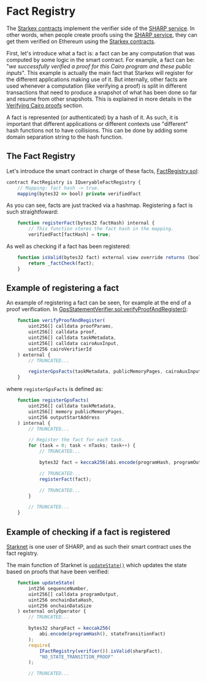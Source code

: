 # Fact Registry

The [Starkex contracts](https://github.com/starkware-libs/starkex-contracts/) implement the verifier side of the [SHARP service](https://starkware.co/resource/joining-forces-sharp/). 
In other words, when people create proofs using the [SHARP service](https://starkware.co/resource/joining-forces-sharp/), they can get them verified on Ethereum using the [Starkex contracts](https://github.com/starkware-libs/starkex-contracts/).

First, let's introduce what a fact is: a fact can be any computation that was computed by some logic in the smart contract. For example, a fact can be: "_we successfully verified a proof for this Cairo program and these public inputs_".
This example is actually the main fact that Starkex will register for the different applications making use of it.
But internally, other facts are used whenever a computation (like verifying a proof) is split in different transactions that need to produce a snapshot of what has been done so far and resume from other snapshots. This is explained in more details in the [Verifying Cairo proofs](./cairo.md) section.

A fact is represented (or authenticated) by a hash of it. As such, it is important that different applications or different contexts use "different" hash functions not to have collisions. This can be done by adding some domain separation string to the hash function.

## The Fact Registry

Let's introduce the smart contract in charge of these facts, [FactRegistry.sol](https://github.com/starkware-libs/starkex-contracts/blob/aecf37f2278b2df233edd13b686d0aa9462ada02/scalable-dex/contracts/src/components/FactRegistry.sol):

```js
contract FactRegistry is IQueryableFactRegistry {
    // Mapping: fact hash -> true.
    mapping(bytes32 => bool) private verifiedFact
```

As you can see, facts are just tracked via a hashmap. Registering a fact is such straightfoward:

```js
    function registerFact(bytes32 factHash) internal {
        // This function stores the fact hash in the mapping.
        verifiedFact[factHash] = true;
```

As well as checking if a fact has been registered:

```js
    function isValid(bytes32 fact) external view override returns (bool) {
        return _factCheck(fact);
    }
```

## Example of registering a fact

An example of registering a fact can be seen, for example at the end of a proof verification. In [GpsStatementVerifier.sol:verifyProofAndRegister()](https://github.com/starkware-libs/starkex-contracts/blob/aecf37f2278b2df233edd13b686d0aa9462ada02/evm-verifier/solidity/contracts/gps/GpsStatementVerifier.sol#L71):

```js
    function verifyProofAndRegister(
        uint256[] calldata proofParams,
        uint256[] calldata proof,
        uint256[] calldata taskMetadata,
        uint256[] calldata cairoAuxInput,
        uint256 cairoVerifierId
    ) external {
        // TRUNCATED...

        registerGpsFacts(taskMetadata, publicMemoryPages, cairoAuxInput[OFFSET_OUTPUT_BEGIN_ADDR]);
    }
```

where `registerGpsFacts` is defined as:

```js
    function registerGpsFacts(
        uint256[] calldata taskMetadata,
        uint256[] memory publicMemoryPages,
        uint256 outputStartAddress
    ) internal {
        // TRUNCATED...

        // Register the fact for each task.
        for (task = 0; task < nTasks; task++) {
            // TRUNCATED...

            bytes32 fact = keccak256(abi.encode(programHash, programOutputFact));

            // TRUNCATED...
            registerFact(fact);

            // TRUNCATED...
        }

        // TRUNCATED...
    }
```

## Example of checking if a fact is registered

[Starknet]() is one user of SHARP, and as such their smart contract uses the fact registry.

The main function of Starknet is [`updateState()`](https://github.com/mimoo/starknet-contracts/blob/main/contracts/Starknet.sol#L176) which updates the state based on proofs that have been verified:

```js
    function updateState(
        int256 sequenceNumber,
        uint256[] calldata programOutput,
        uint256 onchainDataHash,
        uint256 onchainDataSize
    ) external onlyOperator {
        // TRUNCATED...

        bytes32 sharpFact = keccak256(
            abi.encode(programHash(), stateTransitionFact)
        );
        require(
            IFactRegistry(verifier()).isValid(sharpFact),
            "NO_STATE_TRANSITION_PROOF"
        );

        // TRUNCATED...
```